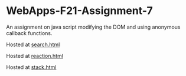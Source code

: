 # WebApps-F21-Assignment-7
An assignment on java script modifying the DOM and using anonymous callback functions.

Hosted at [search.html](https://44-563-webapps-f21.github.io/webapps-f21-assignment-7-AJ-Hagemann/search.html)

Hosted at [reaction.html](https://44-563-webapps-f21.github.io/webapps-f21-assignment-7-AJ-Hagemann/reaction.html)

Hosted at [stack.html](https://44-563-webapps-f21.github.io/webapps-f21-assignment-7-AJ-Hagemann/stack.html)
